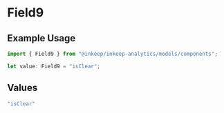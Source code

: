 # Field9

## Example Usage

```typescript
import { Field9 } from "@inkeep/inkeep-analytics/models/components";

let value: Field9 = "isClear";
```

## Values

```typescript
"isClear"
```
